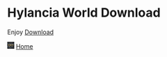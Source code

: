 # Hylancia World Download
Enjoy
[Download](/Hylancia_Backup_START.zip)

[![Home](/Images/home.png)](/main.md) [Home](/Main.md)